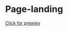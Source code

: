 # Page-landing
[Click for prewiev](https://htmlpreview.github.io/?https://github.com/MBendikaite/Page-landing/blob/master/index.html)
